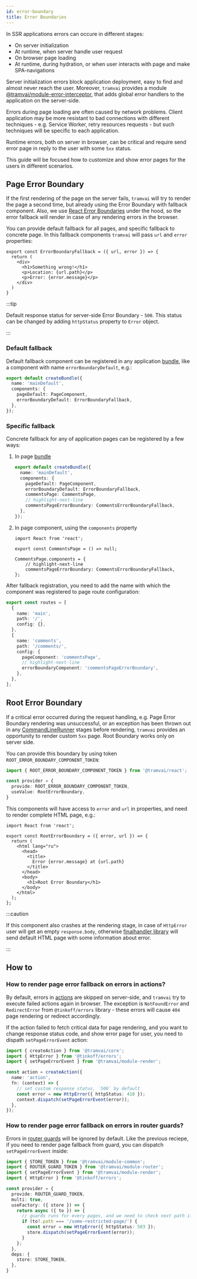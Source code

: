 ```yaml
---
id: error-boundary
title: Error Boundaries
---
```


In SSR applications errors can occure in different stages:

- On server initialization
- At runtime, when server handle user request
- On browser page loading
- At runtime, during hydration, or when user interacts with page and make SPA-navigations

Server initialization errors block application deployment, easy to find and almost never reach the user.
Moreover, `tramvai` provides a module [@tramvai/module-error-interceptor](references/modules/error-interceptor.md), that adds global error handlers to the application on the server-side.

Errors during page loading are often caused by network problems.
Client application may be more resistant to bad connections with different techniques - e.g. Service Worker, retry resources requests - but such techniques will be specific to each application.

Runtime errors, both on server in browser, can be critical and require send error page in reply to the user with some `5xx` status.

This guide will be focused how to customize and show error pages for the users in different scenarios.

## Page Error Boundary

If the first rendering of the page on the server fails, `tramvai` will try to render the page a second time, but already using the Error Boundary with fallback component.
Also, we use [React Error Boundaries](https://reactjs.org/docs/error-boundaries.html) under the hood, so the error fallback will render in case of any rendering errors in the browser.

You can provide default fallback for all pages, and specific fallback to concrete page.
In this fallback components `tramvai` will pass `url` and `error` properties:

```tsx title="components/ErrorBoundaryFallback"
export const ErrorBoundaryFallback = ({ url, error }) => {
  return (
    <div>
      <h1>Something wrong!</h1>
      <p>Location: {url.path}</p>
      <p>Error: {error.message}</p>
    </div>
  )
}
```

:::tip

Default response status for server-side Error Boundary - `500`.
This status can be changed by adding `httpStatus` property to `Error` object. 

:::

### Default fallback

<!-- @TODO: default fallback for file-system routing! -->

Default fallback component can be registered in any application [bundle](concepts/bundle.md), like a component with name `errorBoundaryDefault`, e.g.:

```ts title="bundles/mainDefault.ts"
export default createBundle({
  name: 'mainDefault',
  components: {
    pageDefault: PageComponent,
    errorBoundaryDefault: ErrorBoundaryFallback,
  },
});
```

### Specific fallback

<!-- @TODO: specific fallback for file-system routing! -->

Concrete fallback for any of application pages can be registered by a few ways:

1. In page [bundle](concepts/bundle.md)

    ```ts title="bundles/mainDefault.ts"
    export default createBundle({
      name: 'mainDefault',
      components: {
        pageDefault: PageComponent,
        errorBoundaryDefault: ErrorBoundaryFallback,
        commentsPage: CommentsPage,
        // highlight-next-line
        commentsPageErrorBoundary: CommentsErrorBoundaryFallback,
      },
    });
    ```

1. In page component, using the `components` property

    ```tsx title="pages/comments.tsx"
    import React from 'react';

    export const CommentsPage = () => null;

    CommentsPage.components = {
        // highlight-next-line
        commentsPageErrorBoundary: CommentsErrorBoundaryFallback,
    };
    ```

After fallback registration, you need to add the name with which the component was registered to page route configuration:

```ts title="routes.ts"
export const routes = [
  {
    name: 'main',
    path: '/',
    config: {},
  },
  {
    name: 'comments',
    path: '/comments/',
    config: {
      pageComponent: 'commentsPage',
      // highlight-next-line
      errorBoundaryComponent: 'commentsPageErrorBoundary',
    },
  },
];
```

## Root Error Boundary

If a critical error occurred during the request handling, e.g. Page Error Boundary rendering was unsuccessful, or an exception has been thrown out in any [CommandLineRunner](concepts/command-line-runner.md) stages before rendering, `tramvai` provides an opportunity to render custom `5xx` page. Root Boundary works only on server side.

You can provide this boundary by using token `ROOT_ERROR_BOUNDARY_COMPONENT_TOKEN`:

```ts
import { ROOT_ERROR_BOUNDARY_COMPONENT_TOKEN } from '@tramvai/react';

const provider = {
  provide: ROOT_ERROR_BOUNDARY_COMPONENT_TOKEN,
  useValue: RootErrorBoundary,
}
```

This components will have access to `error` and `url` in properties, and need to render complete HTML page, e.g.:

```tsx title="components/RootErrorBoundary.tsx"
import React from 'react';

export const RootErrorBoundary = ({ error, url }) => {
  return (
    <html lang="ru">
      <head>
        <title>
          Error {error.message} at {url.path}
        </title>
      </head>
      <body>
        <h1>Root Error Boundary</h1>
      </body>
    </html>
  );
};
```

:::caution

If this component also crashes at the rendering stage, in case of `HttpError` user will get an empty `response.body`, otherwise [finalhandler library](https://github.com/pillarjs/finalhandler) will send default HTML page with some information about error.

:::

## How to

### How to render page error fallback on errors in actions?

By default, errors in [actions](concepts/action.md) are skipped on server-side, and `tramvai` try to execute failed actions again in browser.
The exception is `NotFoundError` and `RedirectError` from `@tinkoff/errors` library - these errors will cause `404` page rendering or redirect accordingly.

If the action failed to fetch critical data for page rendering, and you want to change response status code, and show error page for user, you need to dispath `setPageErrorEvent` action:

```ts
import { createAction } from '@tramvai/core';
import { HttpError } from '@tinkoff/errors';
import { setPageErrorEvent } from '@tramvai/module-render';

const action = createAction({
  name: 'action',
  fn: (context) => {
    // set custom response status, `500` by default
    const error = new HttpError({ httpStatus: 410 });
    context.dispatch(setPageErrorEvent(error));
  },
});
```

### How to render page error fallback on errors in router guards?

Errors in [router guards](references/libs/router.md#router-guards) will be ignored by default.
Like the previous reciepe, if you need to render page fallback from guard, you can dispatch `setPageErrorEvent` inside:

```ts
import { STORE_TOKEN } from '@tramvai/module-common';
import { ROUTER_GUARD_TOKEN } from '@tramvai/module-router';
import { setPageErrorEvent } from '@tramvai/module-render';
import { HttpError } from '@tinkoff/errors';

const provider = {
  provide: ROUTER_GUARD_TOKEN,
  multi: true,
  useFactory: ({ store }) => {
    return async ({ to }) => {
      // guards runs for every pages, and we need to check next path if want to show error only on specific routes
      if (to?.path === '/some-restricted-page/') {
        const error = new HttpError({ httpStatus: 503 });
        store.dispatch(setPageErrorEvent(error));
      }
    };
  },
  deps: {
    store: STORE_TOKEN,
  },
}
```

